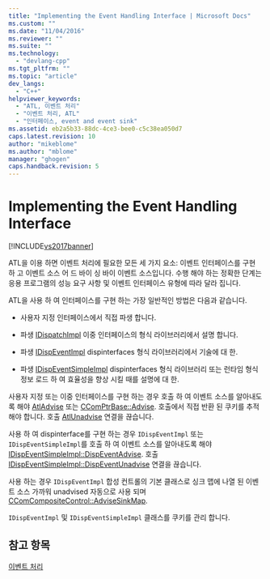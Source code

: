 ```yaml
---
title: "Implementing the Event Handling Interface | Microsoft Docs"
ms.custom: ""
ms.date: "11/04/2016"
ms.reviewer: ""
ms.suite: ""
ms.technology: 
  - "devlang-cpp"
ms.tgt_pltfrm: ""
ms.topic: "article"
dev_langs: 
  - "C++"
helpviewer_keywords: 
  - "ATL, 이벤트 처리"
  - "이벤트 처리, ATL"
  - "인터페이스, event and event sink"
ms.assetid: eb2a5b33-88dc-4ce3-bee0-c5c38ea050d7
caps.latest.revision: 10
author: "mikeblome"
ms.author: "mblome"
manager: "ghogen"
caps.handback.revision: 5
---
```

# Implementing the Event Handling Interface
[!INCLUDE[vs2017banner](../assembler/inline/includes/vs2017banner.md)]

ATL을 이용 하면 이벤트 처리에 필요한 모든 세 가지 요소: 이벤트 인터페이스를 구현 하 고 이벤트 소스 어 드 바이 싱 바이 이벤트 소스입니다.  수행 해야 하는 정확한 단계는 응용 프로그램의 성능 요구 사항 및 이벤트 인터페이스 유형에 따라 달라 집니다.  
  
 ATL을 사용 하 여 인터페이스를 구현 하는 가장 일반적인 방법은 다음과 같습니다.  
  
-   사용자 지정 인터페이스에서 직접 파생 합니다.  
  
-   파생  [IDispatchImpl](../atl/reference/idispatchimpl-class.md) 이중 인터페이스의 형식 라이브러리에서 설명 합니다.  
  
-   파생  [IDispEventImpl](../atl/reference/idispeventimpl-class.md) dispinterfaces 형식 라이브러리에서 기술에 대 한.  
  
-   파생  [IDispEventSimpleImpl](../atl/reference/idispeventsimpleimpl-class.md) dispinterfaces 형식 라이브러리 또는 런타임 형식 정보 로드 하 여 효율성을 향상 시킬 때를 설명에 대 한.  
  
 사용자 지정 또는 이중 인터페이스를 구현 하는 경우 호출 하 여 이벤트 소스를 알아내도록 해야  [AtlAdvise](../Topic/AtlAdvise.md) 또는  [CComPtrBase::Advise](../Topic/CComPtrBase::Advise.md).  호출에서 직접 반환 된 쿠키를 추적 해야 합니다.  호출  [AtlUnadvise](../Topic/AtlUnadvise.md) 연결을 끊습니다.  
  
 사용 하 여 dispinterface를 구현 하는 경우 `IDispEventImpl` 또는 `IDispEventSimpleImpl`를 호출 하 여 이벤트 소스를 알아내도록 해야  [IDispEventSimpleImpl::DispEventAdvise](../Topic/IDispEventSimpleImpl::DispEventAdvise.md).  호출  [IDispEventSimpleImpl::DispEventUnadvise](../Topic/IDispEventSimpleImpl::DispEventUnadvise.md) 연결을 끊습니다.  
  
 사용 하는 경우 `IDispEventImpl` 합성 컨트롤의 기본 클래스로 싱크 맵에 나열 된 이벤트 소스 가까워 unadvised 자동으로 사용 되며  [CComCompositeControl::AdviseSinkMap](../Topic/CComCompositeControl::AdviseSinkMap.md).  
  
 `IDispEventImpl` 및 `IDispEventSimpleImpl` 클래스를 쿠키를 관리 합니다.  
  
## 참고 항목  
 [이벤트 처리](../atl/event-handling-and-atl.md)